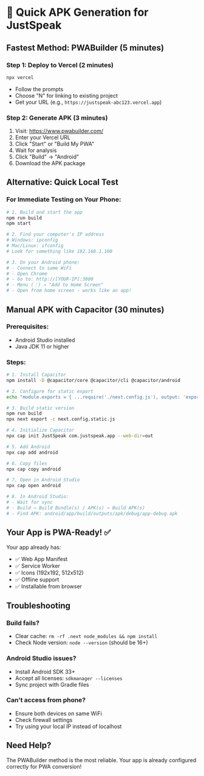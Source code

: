 # 🚀 Quick APK Generation for JustSpeak

## Fastest Method: PWABuilder (5 minutes)

### Step 1: Deploy to Vercel (2 minutes)
```bash
npx vercel
```
- Follow the prompts
- Choose "N" for linking to existing project
- Get your URL (e.g., `https://justspeak-abc123.vercel.app`)

### Step 2: Generate APK (3 minutes)
1. Visit: https://www.pwabuilder.com/
2. Enter your Vercel URL
3. Click "Start" or "Build My PWA"
4. Wait for analysis
5. Click "Build" → "Android"
6. Download the APK package

## Alternative: Quick Local Test

### For Immediate Testing on Your Phone:
```bash
# 1. Build and start the app
npm run build
npm start

# 2. Find your computer's IP address
# Windows: ipconfig
# Mac/Linux: ifconfig
# Look for something like 192.168.1.100

# 3. On your Android phone:
# - Connect to same WiFi
# - Open Chrome
# - Go to: http://[YOUR-IP]:3000
# - Menu (⋮) → "Add to Home Screen"
# - Open from home screen - works like an app!
```

## Manual APK with Capacitor (30 minutes)

### Prerequisites:
- Android Studio installed
- Java JDK 11 or higher

### Steps:
```bash
# 1. Install Capacitor
npm install -D @capacitor/core @capacitor/cli @capacitor/android

# 2. Configure for static export
echo "module.exports = { ...require('./next.config.js'), output: 'export' }" > next.config.static.js

# 3. Build static version
npm run build
npx next export -c next.config.static.js

# 4. Initialize Capacitor
npx cap init JustSpeak com.justspeak.app --web-dir=out

# 5. Add Android
npx cap add android

# 6. Copy files
npx cap copy android

# 7. Open in Android Studio
npx cap open android

# 8. In Android Studio:
# - Wait for sync
# - Build → Build Bundle(s) / APK(s) → Build APK(s)
# - Find APK: android/app/build/outputs/apk/debug/app-debug.apk
```

## Your App is PWA-Ready! ✅

Your app already has:
- ✅ Web App Manifest
- ✅ Service Worker  
- ✅ Icons (192x192, 512x512)
- ✅ Offline support
- ✅ Installable from browser

## Troubleshooting

### Build fails?
- Clear cache: `rm -rf .next node_modules && npm install`
- Check Node version: `node --version` (should be 16+)

### Android Studio issues?
- Install Android SDK 33+
- Accept all licenses: `sdkmanager --licenses`
- Sync project with Gradle files

### Can't access from phone?
- Ensure both devices on same WiFi
- Check firewall settings
- Try using your local IP instead of localhost

## Need Help?
The PWABuilder method is the most reliable. Your app is already configured correctly for PWA conversion!